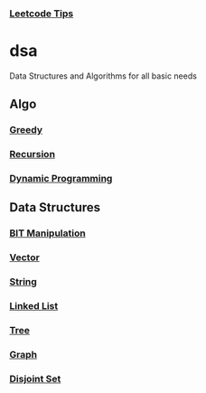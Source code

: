 
### [Leetcode Tips](https://github.com/Satwikan/dsa/blob/master/Leetcode-Tips.md)
# dsa
Data Structures and Algorithms for all basic needs

## Algo
### [Greedy](https://github.com/Satwikan/dsa/tree/master/Greedy)
### [Recursion](https://github.com/Satwikan/dsa/tree/master/recursion)
### [Dynamic Programming](https://github.com/Satwikan/dsa/tree/master/dynamic-programming)

## Data Structures
### [BIT Manipulation](https://github.com/Satwikan/dsa/tree/master/bit)
### [Vector](https://gist.github.com/Satwikan/fcc8f00f7f0bef5505604eb2493bc56f)
### [String](https://github.com/Satwikan/dsa/tree/master/string)
### [Linked List](https://github.com/Satwikan/dsa/tree/master/LinkedList)
### [Tree](https://github.com/Satwikan/dsa/tree/master/Tree)
### [Graph](https://github.com/Satwikan/dsa/tree/master/graph)
### [Disjoint Set](https://github.com/Satwikan/dsa/tree/master/disjointSet)
